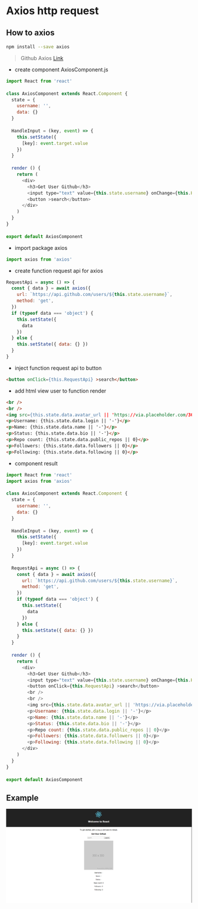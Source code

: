# Axios http request


## How to axios
```bash
npm install --save axios
```
> Github Axios [Link](https://github.com/axios/axios)

* create component AxiosComponent.js
```js
import React from 'react'

class AxiosComponent extends React.Component {
  state = {
    username: '',
    data: {}
  }

  HandleInput = (key, event) => {
    this.setState({
      [key]: event.target.value
    })
  }

  render () {
    return (
      <div>
        <h3>Get User Github</h3>
        <input type="text" value={this.state.username} onChange={this.HandleInput.bind(this, 'username')} placeholder="search..." />
        <button >search</button>
      </div>
    )
  }
}

export default AxiosComponent
```

* import package axios
```js
import axios from 'axios'
```

* create function request api for axios
```js
RequestApi = async () => {
  const { data } = await axios({
    url: `https://api.github.com/users/${this.state.username}`,
    method: 'get',
  })
  if (typeof data === 'object') {
    this.setState({
      data
    })
  } else {
    this.setState({ data: {} })
  }
}
```

* inject function request api to button
```html
<button onClick={this.RequestApi} >search</button>
```

* add html view user to function render
```html
<br />
<br />
<img src={this.state.data.avatar_url || 'https://via.placeholder.com/300x300'} alt="" style={{ width: 300, height: 300 }} />
<p>Username: {this.state.data.login || '-'}</p>
<p>Name: {this.state.data.name || '-'}</p>
<p>Status: {this.state.data.bio || '-'}</p>
<p>Repo count: {this.state.data.public_repos || 0}</p>
<p>Followers: {this.state.data.followers || 0}</p>
<p>Following: {this.state.data.following || 0}</p>
```

* component result
```js
import React from 'react'
import axios from 'axios'

class AxiosComponent extends React.Component {
  state = {
    username: '',
    data: {}
  }

  HandleInput = (key, event) => {
    this.setState({
      [key]: event.target.value
    })
  }

  RequestApi = async () => {
    const { data } = await axios({
      url: `https://api.github.com/users/${this.state.username}`,
      method: 'get',
    })
    if (typeof data === 'object') {
      this.setState({
        data
      })
    } else {
      this.setState({ data: {} })
    }
  }

  render () {
    return (
      <div>
        <h3>Get User Github</h3>
        <input type="text" value={this.state.username} onChange={this.HandleInput.bind(this, 'username')} placeholder="search..." />
        <button onClick={this.RequestApi} >search</button>
        <br />
        <br />
        <img src={this.state.data.avatar_url || 'https://via.placeholder.com/300x300'} alt="" style={{ width: 300, height: 300 }} />
        <p>Username: {this.state.data.login || '-'}</p>
        <p>Name: {this.state.data.name || '-'}</p>
        <p>Status: {this.state.data.bio || '-'}</p>
        <p>Repo count: {this.state.data.public_repos || 0}</p>
        <p>Followers: {this.state.data.followers || 0}</p>
        <p>Following: {this.state.data.following || 0}</p>
      </div>
    )
  }
}

export default AxiosComponent
```
## Example
![example axios](https://raw.githubusercontent.com/bukton123/react-workshop-101/master/06-axios-http-request/view.PNG "")